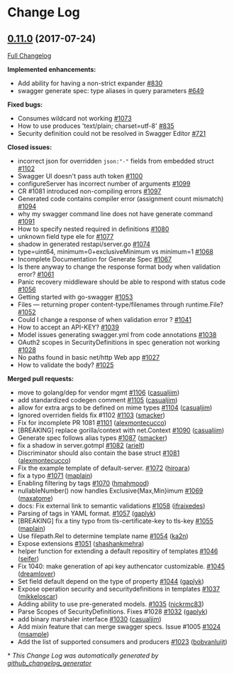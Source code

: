 # Change Log

## [0.11.0](https://github.com/circl-dev/go-swagger/tree/0.11.0) (2017-07-24)
[Full Changelog](https://github.com/circl-dev/go-swagger/compare/0.10.0...0.11.0)

**Implemented enhancements:**

- Add ability for having a non-strict expander  [\#830](https://github.com/circl-dev/go-swagger/issues/830)
- swagger generate spec: type aliases in query parameters [\#649](https://github.com/circl-dev/go-swagger/issues/649)

**Fixed bugs:**

- Consumes wildcard not working [\#1073](https://github.com/circl-dev/go-swagger/issues/1073)
- How to use produces 'text/plain; charset=utf-8' [\#835](https://github.com/circl-dev/go-swagger/issues/835)
- Security definition could not be resolved in Swagger Editor [\#721](https://github.com/circl-dev/go-swagger/issues/721)

**Closed issues:**

-  incorrect json for overridden `json:"-"` fields from embedded struct [\#1102](https://github.com/circl-dev/go-swagger/issues/1102)
- Swagger UI doesn't pass auth token [\#1100](https://github.com/circl-dev/go-swagger/issues/1100)
- configureServer has incorrect number of arguments [\#1099](https://github.com/circl-dev/go-swagger/issues/1099)
- CR \#1081 introduced non-compiling errors [\#1097](https://github.com/circl-dev/go-swagger/issues/1097)
- Generated code contains compiler error \(assignment count mismatch\) [\#1094](https://github.com/circl-dev/go-swagger/issues/1094)
- why my swagger command line does not have generate command [\#1091](https://github.com/circl-dev/go-swagger/issues/1091)
- How to specify nested required in definitions [\#1080](https://github.com/circl-dev/go-swagger/issues/1080)
- unknown field type ele for [\#1077](https://github.com/circl-dev/go-swagger/issues/1077)
- shadow in generated restapi/server.go [\#1074](https://github.com/circl-dev/go-swagger/issues/1074)
- type=uint64, minimum=0+exclusiveMinimum vs minimum=1 [\#1068](https://github.com/circl-dev/go-swagger/issues/1068)
- Incomplete Documentation for Generate Spec [\#1067](https://github.com/circl-dev/go-swagger/issues/1067)
- Is there anyway to change the response format body when validation error? [\#1061](https://github.com/circl-dev/go-swagger/issues/1061)
- Panic recovery middleware should be able to respond with status code [\#1056](https://github.com/circl-dev/go-swagger/issues/1056)
- Getting started with go-swagger [\#1053](https://github.com/circl-dev/go-swagger/issues/1053)
- Files — returning proper content-type/filenames through runtime.File? [\#1052](https://github.com/circl-dev/go-swagger/issues/1052)
- Could I change a response of when validation error ? [\#1041](https://github.com/circl-dev/go-swagger/issues/1041)
- How to accept an API-KEY? [\#1039](https://github.com/circl-dev/go-swagger/issues/1039)
- Model issues generating swagger.yml from code annotations [\#1038](https://github.com/circl-dev/go-swagger/issues/1038)
- OAuth2 scopes in SecurityDefinitions in spec generation not working [\#1028](https://github.com/circl-dev/go-swagger/issues/1028)
- No paths found in basic net/http Web app [\#1027](https://github.com/circl-dev/go-swagger/issues/1027)
- How to validate the body? [\#1025](https://github.com/circl-dev/go-swagger/issues/1025)

**Merged pull requests:**

- move to golang/dep for vendor mgmt [\#1106](https://github.com/circl-dev/go-swagger/pull/1106) ([casualjim](https://github.com/casualjim))
- add standardized codegen comment [\#1105](https://github.com/circl-dev/go-swagger/pull/1105) ([casualjim](https://github.com/casualjim))
- allow for extra args to be defined on mime types [\#1104](https://github.com/circl-dev/go-swagger/pull/1104) ([casualjim](https://github.com/casualjim))
- Ignored overriden fields fix \#1102 [\#1103](https://github.com/circl-dev/go-swagger/pull/1103) ([smacker](https://github.com/smacker))
- Fix for incomplete PR 1081 [\#1101](https://github.com/circl-dev/go-swagger/pull/1101) ([alexmontecucco](https://github.com/alexmontecucco))
- \[BREAKING\] replace gorilla/context with net.Context [\#1090](https://github.com/circl-dev/go-swagger/pull/1090) ([casualjim](https://github.com/casualjim))
- Generate spec follows alias types [\#1087](https://github.com/circl-dev/go-swagger/pull/1087) ([smacker](https://github.com/smacker))
- fix a shadow in server.gotmpl [\#1082](https://github.com/circl-dev/go-swagger/pull/1082) ([arielt](https://github.com/arielt))
- Discriminator should also contain the base struct [\#1081](https://github.com/circl-dev/go-swagger/pull/1081) ([alexmontecucco](https://github.com/alexmontecucco))
- Fix the example template of default-server. [\#1072](https://github.com/circl-dev/go-swagger/pull/1072) ([hiroara](https://github.com/hiroara))
- fix a typo [\#1071](https://github.com/circl-dev/go-swagger/pull/1071) ([maplain](https://github.com/maplain))
- Enabling filtering by tags [\#1070](https://github.com/circl-dev/go-swagger/pull/1070) ([hmahmood](https://github.com/hmahmood))
- nullableNumber\(\) now handles Exclusive{Max,Min}imum [\#1069](https://github.com/circl-dev/go-swagger/pull/1069) ([maxatome](https://github.com/maxatome))
- docs: Fix external link to semantic validations [\#1058](https://github.com/circl-dev/go-swagger/pull/1058) ([ifraixedes](https://github.com/ifraixedes))
- Parsing of tags in YAML format. [\#1057](https://github.com/circl-dev/go-swagger/pull/1057) ([gaplyk](https://github.com/gaplyk))
- \[BREAKING\] fix a tiny typo from tls-certificate-key to tls-key [\#1055](https://github.com/circl-dev/go-swagger/pull/1055) ([maplain](https://github.com/maplain))
- Use filepath.Rel to determine template name [\#1054](https://github.com/circl-dev/go-swagger/pull/1054) ([ka2n](https://github.com/ka2n))
- Expose extensions [\#1051](https://github.com/circl-dev/go-swagger/pull/1051) ([shashankmehra](https://github.com/shashankmehra))
- helper function for extending a default repositiry of templates [\#1046](https://github.com/circl-dev/go-swagger/pull/1046) ([seifer](https://github.com/seifer))
- Fix 1040: make generation of api key authencator customizable. [\#1045](https://github.com/circl-dev/go-swagger/pull/1045) ([dreamlover](https://github.com/dreamlover))
- Set field default depend on the type of property [\#1044](https://github.com/circl-dev/go-swagger/pull/1044) ([gaplyk](https://github.com/gaplyk))
- Expose operation security and securitydefinitions in templates [\#1037](https://github.com/circl-dev/go-swagger/pull/1037) ([mikkeloscar](https://github.com/mikkeloscar))
- Adding ability to use pre-generated models. [\#1035](https://github.com/circl-dev/go-swagger/pull/1035) ([nickrmc83](https://github.com/nickrmc83))
- Parse Scopes of SecurityDefinitions. Fixes \#1028 [\#1032](https://github.com/circl-dev/go-swagger/pull/1032) ([gaplyk](https://github.com/gaplyk))
- add binary marshaler interface [\#1030](https://github.com/circl-dev/go-swagger/pull/1030) ([casualjim](https://github.com/casualjim))
- Add mixin feature that can merge swagger specs. Issue \#1005 [\#1024](https://github.com/circl-dev/go-swagger/pull/1024) ([msample](https://github.com/msample))
- Add the list of supported consumers and producers [\#1023](https://github.com/circl-dev/go-swagger/pull/1023) ([bobvanluijt](https://github.com/bobvanluijt))



\* *This Change Log was automatically generated by [github_changelog_generator](https://github.com/skywinder/Github-Changelog-Generator)*
